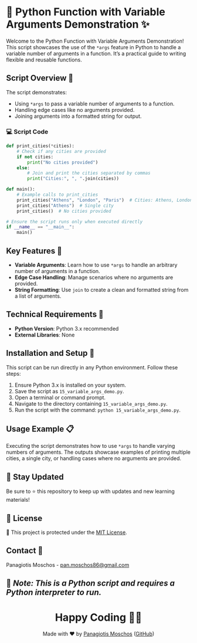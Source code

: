 # 🔧 Python Function with Variable Arguments Demonstration ✨

Welcome to the Python Function with Variable Arguments Demonstration! This script showcases the use of the `*args` feature in Python to handle a variable number of arguments in a function. It’s a practical guide to writing flexible and reusable functions.

## Script Overview 📘

The script demonstrates:
- Using `*args` to pass a variable number of arguments to a function.
- Handling edge cases like no arguments provided.
- Joining arguments into a formatted string for output.

### 💻 Script Code

```python
def print_cities(*cities):
    # Check if any cities are provided
    if not cities:
        print("No cities provided")
    else:
        # Join and print the cities separated by commas
        print("Cities:", ", ".join(cities))

def main():
    # Example calls to print_cities
    print_cities("Athens", "London", "Paris")  # Cities: Athens, London, Paris
    print_cities("Athens")  # Single city
    print_cities()  # No cities provided

# Ensure the script runs only when executed directly
if __name__ == "__main__":
    main()
```

## Key Features 🌟

- **Variable Arguments**: Learn how to use `*args` to handle an arbitrary number of arguments in a function.
- **Edge Case Handling**: Manage scenarios where no arguments are provided.
- **String Formatting**: Use `join` to create a clean and formatted string from a list of arguments.

## Technical Requirements 🔧

- **Python Version**: Python 3.x recommended
- **External Libraries**: None

## Installation and Setup 🚀

This script can be run directly in any Python environment. Follow these steps:

1. Ensure Python 3.x is installed on your system.
2. Save the script as `15_variable_args_demo.py`.
3. Open a terminal or command prompt.
4. Navigate to the directory containing `15_variable_args_demo.py`.
5. Run the script with the command: `python 15_variable_args_demo.py`.

## Usage Example 📋

Executing the script demonstrates how to use `*args` to handle varying numbers of arguments. The outputs showcase examples of printing multiple cities, a single city, or handling cases where no arguments are provided.

## 📢 Stay Updated
Be sure to ⭐ this repository to keep up with updates and new learning materials!

## 📄 License
🔐 This project is protected under the [MIT License](https://mit-license.org/).

## Contact 📧
Panagiotis Moschos - pan.moschos86@gmail.com

🔗 *Note: This is a Python script and requires a Python interpreter to run.*
---
<h1 align="center">Happy Coding 👨‍💻</h1>

<p align="center">
  Made with ❤️ by <a href="https://www.linkedin.com/in/panagiotis-moschos">Panagiotis Moschos</a> (<a href="https://github.com/pmoschos">GitHub</a>)
</p>